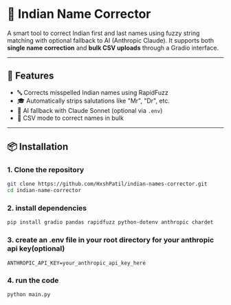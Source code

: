 # 🧠 Indian Name Corrector

A smart tool to correct Indian first and last names using fuzzy string matching with optional fallback to AI (Anthropic Claude). It supports both **single name correction** and **bulk CSV uploads** through a Gradio interface.

---

## 🚀 Features

- 🔤 Corrects misspelled Indian names using RapidFuzz
- 🎓 Automatically strips salutations like "Mr", "Dr", etc.
- 🤖 AI fallback with Claude Sonnet (optional via `.env`)
- 📁 CSV mode to correct names in bulk

---

## 📦 Installation

### 1. Clone the repository

 ```bash
git clone https://github.com/HxshPatil/indian-names-corrector.git
cd indian-name-corrector 
```

### 2. install dependencies

 ```bash
pip install gradio pandas rapidfuzz python-dotenv anthropic chardet
```
### 3. create an .env file in your root directory for your anthropic api key(optional)

```shell
ANTHROPIC_API_KEY=your_anthropic_api_key_here
```
### 4. run the code

```bash
python main.py
```